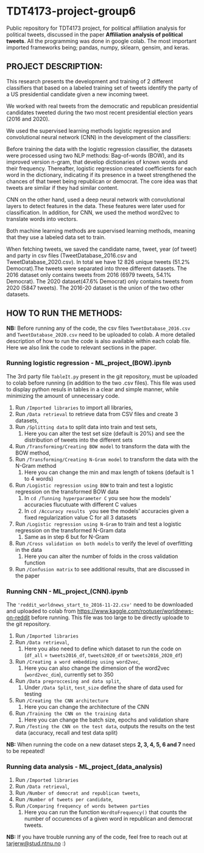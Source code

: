 # TDT4173-project-group6
Public repository for TDT4173 project, for political affiliation analysis for political tweets, discussed in the paper **Affiliation analysis of political tweets**. All the programming was done in google colab. The most important imported frameworks being; pandas, numpy, sklearn, gensim, and keras.

## PROJECT DESCRIPTION:
This research presents the development and training of 2 different classifiers that based on a labeled training set of tweets identify the party of a US presidential candidate given a new incoming tweet.

We worked with real tweets from the democratic and republican presidential candidates tweeted during the two most recent presidential election years (2016 and 2020).

We used the supervised learning methods logistic regression and convolutional neural network (CNN) in the development of the classifiers:

Before training the data with the logistic regression classifier, the datasets were processed using two NLP methods: Bag-of-words (BOW), and its improved version n-gram, that develop dictionaries of known words and their frequency. Thereafter, logistic regression created coefficients for each word in the dictionary, indicating if its presence in a tweet strengthened the chances of that tweet being republican or democrat. The core idea was that tweets are similar if they had similar content.

CNN on the other hand, used a deep neural network with convolutional layers to detect features in the data. These features were later used for classification. In addition, for CNN, we used the method word2vec to translate words into vectors. 

Both machine learning methods are supervised learning methods, meaning that they use a labeled data set to train.

When fetching tweets, we saved the candidate name, tweet, year (of tweet) and party in csv files (TweetDatabase_2016.csv and TweetDatabase_2020.csv). In total we have 12 826 unique tweets (51.2% Democrat).The tweets were separated into three different datasets. The 2016 dataset only contains tweets from 2016 (6979 tweets, 54.1% Democrat).  The 2020 dataset(47.6% Democrat) only contains tweets from 2020 (5847 tweets). The 2016-20 dataset is the union of the two other datasets.

## HOW TO RUN THE METHODS:
**NB:** Before running any of the code, the csv files `TweetDatabase_2016.csv` and `TweetDatabase_2020.csv` need to be uploaded to colab. 
A more detailed description of how to run the code is also available within each colab file. Here we also link the code to relevant sections in the paper.   
### Running logistic regression - ML_project_(BOW).ipynb

The 3rd party file `TableIt.py` present in the git repository, must be uploaded to colab before running (in addition to the two .csv files). This file was used to display python resuls in tables in a clear and simple manner, while minimizing the amount of unnecessary code. 

1. Run `/Imported libraries` to import all libraries,
2. Run `/Data retrieval` to retrieve data from CSV files and create 3 datasets, 
3. Run `/Splitting data` to split data into train and test sets, 
     1. Here you can alter the test set size (default is 20%) and see the distribution of tweets into the different sets
4. Run `/Transforming/Creating BOW model` to transform the data with the BOW method,
5. Run `/Transforming/Creating N-Gram model` to transform the data with the N-Gram method
     1. Here you can change the min and max length of tokens (default is 1 to 4 words)
6. Run `/Logistic regression using BOW` to train and test a logistic regression on the transformed BOW data 
     1. In `cd /Tunning hyperparameter C` you see how the models' accuracies flucutuate with different C values
     2. In `cd /Accuracy results ` you see the models' accuracies given a fixed regularization value C for all 3 datasets
7. Run `/Logistic regression using N-Gram` to train and test a logistic regression on the transformed N-Gram data 
     1. Same as in step 6 but for N-Gram
8. Run `/Cross validation on both models` to verify the level of overfitting in the data
     1. Here you can alter the number of folds in the cross validation function
9. Run `/Confusion matrix` to see additional results, that are discussed in the paper


### Running CNN - ML_project_(CNN).ipynb

The `'reddit_worldnews_start_to_2016-11-22.csv'` need to be downloaded and uploaded to colab from https://www.kaggle.com/rootuser/worldnews-on-reddit before running. This file was too large to be directly uploade to the git repository. 

1. Run `/Imported libraries`
2. Run `/Data retrieval`, 
     1. Here you also need to define which dataset to run the code on (`df_all` = `tweets2016_df`, `tweets2020_df` or `tweets2016_2020_df`)
3. Run `/Creating a word embedding using word2vec`, 
     1. Here you can also change the dimension of the word2vec (`word2vec_dim`), currently set to 350
4. Run `/Data preproccesing and data split`,
     1. Under `/Data Split`, `test_size` define the share of data used for testing
5. Run `/Creating the CNN architecture`
     1. Here you can change the architecture of the CNN
6. Run `/Training the CNN on the training data`
     1. Here you can change the batch size, epochs and validation share
7. Run `/Testing the CNN on the test data`, outputs the results on the test data (accuracy, recall and test data split)

**NB:** When running the code on a new dataset steps **2, 3, 4, 5, 6 and 7** need to be repeated! 

### Running data analysis - ML_project_(data_analysis)

1. Run `/Imported libraries`
2. Run `/Data retrieval`, 
3. Run `/Number of democrat and republican tweets`, 
4. Run `/Number of tweets per candidate`,
5. Run `/Comparing frequency of words between parties`
    1. Here you can run the function `WordtoFrequency()` that counts the number of occurences of a given word in republican and democrat tweets.




**NB:** If you have trouble running any of the code, feel free to reach out at tarjerw@stud.ntnu.no :)
